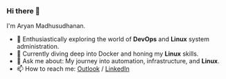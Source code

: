 ### Hi there 👋

I'm Aryan Madhusudhanan.

- 🚀 Enthusiastically exploring the world of **DevOps** and **Linux** system administration.
- 🌱 Currently diving deep into Docker and honing my **Linux** skills.
- 💬 Ask me about: My journey into automation, infrastructure, and **Linux**.
- 📫 How to reach me: [Outlook](mailto:aryan.madhusudhanan@outlook.com) / [LinkedIn](https://www.linkedin.com/in/aryanmadhusudhanan/)
